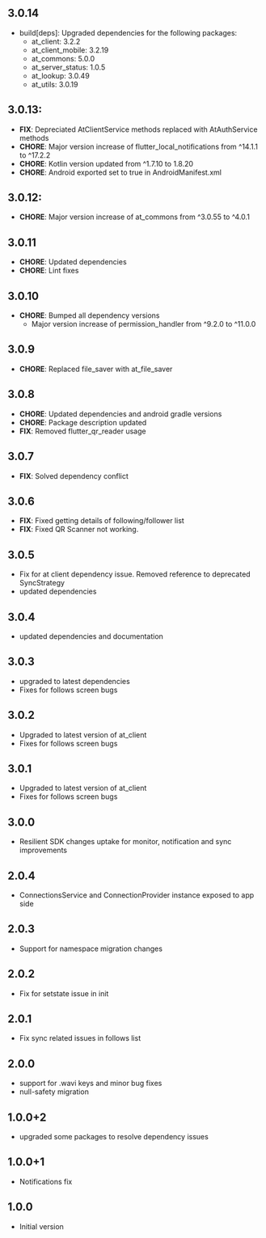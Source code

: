 ## 3.0.14
- build[deps]: Upgraded dependencies for the following packages:
  - at_client: 3.2.2
  - at_client_mobile: 3.2.19
  - at_commons: 5.0.0
  - at_server_status: 1.0.5
  - at_lookup: 3.0.49
  - at_utils: 3.0.19
## 3.0.13:

- **FIX**: Depreciated AtClientService methods replaced with AtAuthService methods
- **CHORE**: Major version increase of flutter_local_notifications from ^14.1.1 to ^17.2.2
- **CHORE**: Kotlin version updated from ^1.7.10 to 1.8.20
- **CHORE**: Android exported set to true in AndroidManifest.xml

## 3.0.12:

- **CHORE**: Major version increase of at_commons from ^3.0.55 to ^4.0.1

## 3.0.11

- **CHORE**: Updated dependencies
- **CHORE**: Lint fixes

## 3.0.10

- **CHORE**: Bumped all dependency versions
  - Major version increase of permission_handler from ^9.2.0 to ^11.0.0

## 3.0.9

- **CHORE**: Replaced file_saver with at_file_saver

## 3.0.8

- **CHORE**: Updated dependencies and android gradle versions
- **CHORE**: Package description updated
- **FIX**: Removed flutter_qr_reader usage

## 3.0.7

- **FIX**: Solved dependency conflict

## 3.0.6

- **FIX**: Fixed getting details of following/follower list
- **FIX**: Fixed QR Scanner not working.

## 3.0.5

- Fix for at client dependency issue. Removed reference to deprecated SyncStrategy
- updated dependencies

## 3.0.4

- updated dependencies and documentation

## 3.0.3

- upgraded to latest dependencies
- Fixes for follows screen bugs

## 3.0.2

- Upgraded to latest version of at_client
- Fixes for follows screen bugs

## 3.0.1

- Upgraded to latest version of at_client
- Fixes for follows screen bugs

## 3.0.0

- Resilient SDK changes uptake for monitor, notification and sync improvements

## 2.0.4

- ConnectionsService and ConnectionProvider instance exposed to app side

## 2.0.3

- Support for namespace migration changes

## 2.0.2

- Fix for setstate issue in init

## 2.0.1

- Fix sync related issues in follows list

## 2.0.0

- support for .wavi keys and minor bug fixes
- null-safety migration

## 1.0.0+2

- upgraded some packages to resolve dependency issues

## 1.0.0+1

- Notifications fix

## 1.0.0

- Initial version
